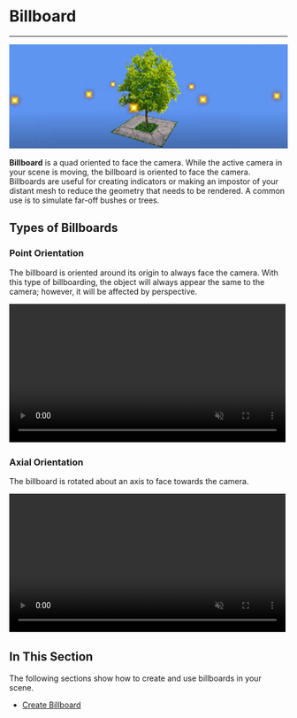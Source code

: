 # Billboard
---
![Billboards header](images/billboards.jpg)

**Billboard** is a quad oriented to face the camera. While the active camera in your scene is moving, the billboard is oriented to face the camera. Billboards are useful for creating indicators or making an impostor of your distant mesh to reduce the geometry that needs to be rendered. A common use is to simulate far-off bushes or trees.

## Types of Billboards

### Point Orientation
The billboard is oriented around its origin to always face the camera. With this type of billboarding, the object will always appear the same to the camera; however, it will be affected by perspective.

<video autoplay loop muted width="500">
  <source src="images/PointBillboard.mp4" type="video/mp4">
</video>

### Axial Orientation
The billboard is rotated about an axis to face towards the camera.

<video autoplay loop muted width="500">
  <source src="images/AxisBillboard.mp4" type="video/mp4">
</video>

## In This Section

The following sections show how to create and use billboards in your scene.

* [Create Billboard](create_billboard.md)